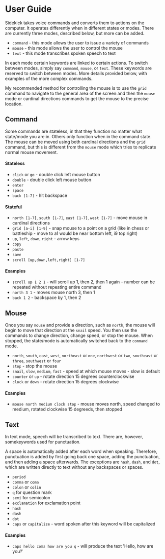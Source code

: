 # User Guide

Sidekick takes voice commands and converts them to actions on the computer. It operates differently when in different states or modes. There are currently three modes, described below, but more can be added.

- `command` - this mode allows the user to issue a variety of commands
- `mouse` - this mode allows the user to control the mouse
- `text` - this mode transcribes spoken speech to text

In each mode certain keywords are linked to certain actions. To switch between modes, simply say `command`, `mouse`, or `text`. These keywords are reserved to switch between modes. More details provided below, with examples of the more complex commands. 

My recommended method for controlling the mouse is to use the `grid` command to navigate to the general area of the screen and then the `mouse` mode or cardinal directions commands to get the mouse to the precise location. 

## Command

Some commands are stateless, in that they function no matter what state/mode you are in. Others only function when in the command state. The mouse can be moved using both cardinal directions and the `grid` command, but this is different from the `mouse` mode which tries to replicate normal mouse movement. 

#### Stateless

- `click` or `go` - double click left mouse button
- `double` - double click left mouse button
- `enter` 
- `space`
- `back [1-7]` - hit backspace 

#### Stateful

- `north [1-7]`, `south [1-7]`, `east [1-7]`, `west [1-7]` - move mouse in cardinal directions 
- `grid [a-i] [1-9]` - snap mouse to a point on a grid (like in chess or battleship - move to a1 would be near bottom left, i9 top right)
- `up`, `left`, `down`, `right` - arrow keys
- `copy`
- `paste`
- `save`
- `scroll [up,down,left,right] [1-7]` 

#### Examples

- `scroll up 1 2 1` - will scroll up 1, then 2, then 1 again - number can be repeated without repeating entire command
- `north 3 1` - moves mouse north 3, then 1
- `back 1 2` - backspace by 1, then 2

## Mouse

Once you say `mouse` and provide a direction, such as `north`, the mouse will begin to move that direction at the `snail` speed. You then use the commands to change direction, change speed, or stop the mouse. When stopped, the state/mode is automatically switched back to the `command` mode. 

- `north`, `south`, `east`, `west`, `northeast` or `one`, `northwest` or `two`, `southeast` or `three`, `southwest` or `four`
- `stop` - stop the mouse
- `snail`, `slow`, `medium`, `fast` - speed at which mouse moves - slow is default
- `counter` or `up` - rotate direction 15 degrees counterclockwise
- `clock` or `down` - rotate direction 15 degrees clockwise

#### Examples

- `mouse north medium clock stop` - mouse moves north, speed changed to medium, rotated clockwise 15 degreeds, then stopped

## Text

In text mode, speech will be transcribed to text. There are, however, somekeywords used for punctuation. 

A space is automatically added after each word when speaking. Therefore, punctuation is added by first going back one space, adding the punctuation, and then adding a space afterwards. The exceptions are `hash`, `dash`, and `dot`, which are written directly to text without any backspaces or spaces.

- `period`
- `comma` or `coma`
- `colon` or `colin`
- `q` for question mark
- `semi` for semicolon
- `exclamation` for exclamation point
- `hash`
- `dash`
- `dot`
- `caps` or `capitalize` - word spoken after this keyword will be capitalized

#### Examples

- `caps hello coma how are you q` - will produce the text 'Hello, how are you?'